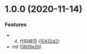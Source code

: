 # 1.0.0 (2020-11-14)


### Features

* 4. 代码规范 ([15432d2](https://gitee.com/zhufengpeixun/zhufeng_typescript_development/commits/15432d2a82a497da5ca034875ed61dafe442a0e2))
* init ([5609e26](https://gitee.com/zhufengpeixun/zhufeng_typescript_development/commits/5609e267c7ec671ad225e20c1e3b2d42eadae9b6))



